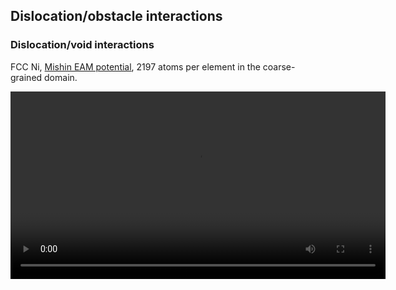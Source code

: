 ## Dislocation/obstacle interactions

### Dislocation/void interactions

FCC Ni, [Mishin EAM potential](http://dx.doi.org/10.1103/PhysRevB.59.3393), 2197 atoms per element in the coarse-grained domain.

<video width="600" controls>
  <source src="d5-void.mp4" type="video/mp4">
</video>

	